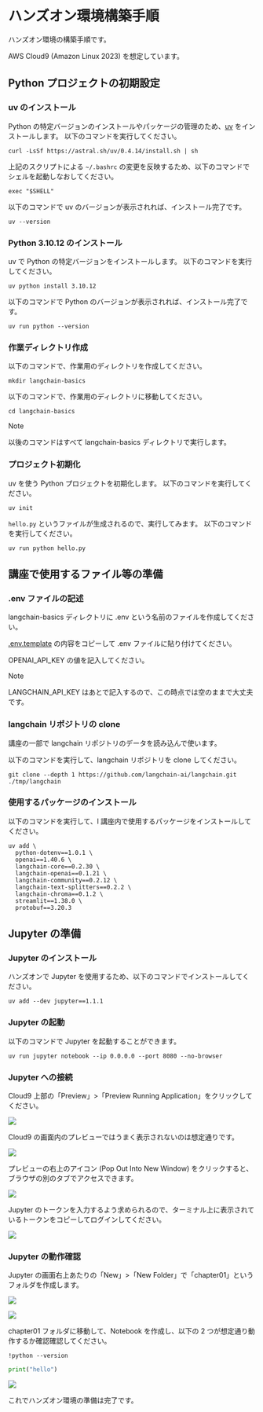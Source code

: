 # ハンズオン環境構築手順

ハンズオン環境の構築手順です。

AWS Cloud9 (Amazon Linux 2023) を想定しています。

## Python プロジェクトの初期設定

### uv のインストール

Python の特定バージョンのインストールやパッケージの管理のため、[uv](https://github.com/astral-sh/uv) をインストールします。
以下のコマンドを実行してください。

```console
curl -LsSf https://astral.sh/uv/0.4.14/install.sh | sh
```

上記のスクリプトによる `~/.bashrc` の変更を反映するため、以下のコマンドでシェルを起動しなおしてください。

```console
exec "$SHELL"
```

以下のコマンドで uv のバージョンが表示されれば、インストール完了です。

```console
uv --version
```

### Python 3.10.12 のインストール

uv で Python の特定バージョンをインストールします。
以下のコマンドを実行してください。

```console
uv python install 3.10.12
```

以下のコマンドで Python のバージョンが表示されれば、インストール完了です。

```console
uv run python --version
```

### 作業ディレクトリ作成

以下のコマンドで、作業用のディレクトリを作成してください。

```console
mkdir langchain-basics
```

以下のコマンドで、作業用のディレクトリに移動してください。

```console
cd langchain-basics
```

> [!NOTE]
> 以後のコマンドはすべて langchain-basics ディレクトリで実行します。

### プロジェクト初期化

uv を使う Python プロジェクトを初期化します。
以下のコマンドを実行してください。

```console
uv init
```

`hello.py` というファイルが生成されるので、実行してみます。
以下のコマンドを実行してください。

```console
uv run python hello.py
```

## 講座で使用するファイル等の準備

### .env ファイルの記述

langchain-basics ディレクトリに .env という名前のファイルを作成してください。

[.env.template](../.env.template) の内容をコピーして .env ファイルに貼り付けてください。

OPENAI_API_KEY の値を記入してください。

> [!NOTE]
> LANGCHAIN_API_KEY はあとで記入するので、この時点では空のままで大丈夫です。

### langchain リポジトリの clone

講座の一部で langchain リポジトリのデータを読み込んで使います。

以下のコマンドを実行して、langchain リポジトリを clone してください。

```console
git clone --depth 1 https://github.com/langchain-ai/langchain.git ./tmp/langchain
```

### 使用するパッケージのインストール

以下のコマンドを実行して、l 講座内で使用するパッケージをインストールしてください。

```console
uv add \
  python-dotenv==1.0.1 \
  openai==1.40.6 \
  langchain-core==0.2.30 \
  langchain-openai==0.1.21 \
  langchain-community==0.2.12 \
  langchain-text-splitters==0.2.2 \
  langchain-chroma==0.1.2 \
  streamlit==1.38.0 \
  protobuf==3.20.3
```

## Jupyter の準備

### Jupyter のインストール

ハンズオンで Jupyter を使用するため、以下のコマンドでインストールしてください。

```console
uv add --dev jupyter==1.1.1
```

### Jupyter の起動

以下のコマンドで Jupyter を起動することができます。

```console
uv run jupyter notebook --ip 0.0.0.0 --port 8080 --no-browser
```

### Jupyter への接続

Cloud9 上部の「Preview」>「Preview Running Application」をクリックしてください。

![](./images/cloud9_preview_running_application.png)

Cloud9 の画面内のプレビューではうまく表示されないのは想定通りです。

![](./images/cloud9_pop_out_into_new_window.png)

プレビューの右上のアイコン (Pop Out Into New Window) をクリックすると、ブラウザの別のタブでアクセスできます。

![](./images/jupyter_auth.png)

Jupyter のトークンを入力するよう求められるので、ターミナル上に表示されているトークンをコピーしてログインしてください。

![](./images/jupyter_home.png)

### Jupyter の動作確認

Jupyter の画面右上あたりの「New」>「New Folder」で「chapter01」というフォルダを作成します。

![](./images/jupyter_new_folder.png)

![](./images/jupyter_chapter01.png)

chapter01 フォルダに移動して、Notebook を作成し、以下の 2 つが想定通り動作するか確認確認してください。

```
!python --version
```

```python
print("hello")
```

![](./images/jupyter_hello_world.png)

これでハンズオン環境の準備は完了です。
